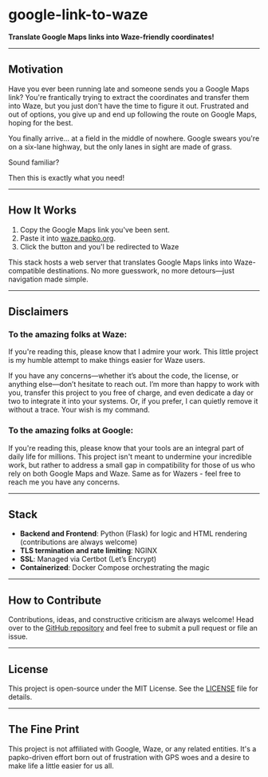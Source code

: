 # google-link-to-waze

**Translate Google Maps links into Waze-friendly coordinates!**

---

## Motivation

Have you ever been running late and someone sends you a Google Maps link? You're frantically trying to extract the coordinates and transfer them into Waze, but you just don't have the time to figure it out. Frustrated and out of options, you give up and end up following the route on Google Maps, hoping for the best.

You finally arrive... at a field in the middle of nowhere. Google swears you're on a six-lane highway, but the only lanes in sight are made of grass.

Sound familiar?

Then this is exactly what you need!

---

## How It Works

1. Copy the Google Maps link you've been sent.
2. Paste it into [waze.papko.org](https://waze.papko.org).
3. Click the button and you'l be redirected to Waze

This stack hosts a web server that translates Google Maps links into Waze-compatible destinations. No more guesswork, no more detours—just navigation made simple.

---

## Disclaimers

### To the amazing folks at Waze:  
If you're reading this, please know that I admire your work. This little project is my humble attempt to make things easier for Waze users.

If you have any concerns—whether it’s about the code, the license, or anything else—don’t hesitate to reach out. I’m more than happy to work with you, transfer this project to you free of charge, and even dedicate a day or two to integrate it into your systems. Or, if you prefer, I can quietly remove it without a trace. Your wish is my command.

### To the amazing folks at Google:
If you're reading this, please know that your tools are an integral part of daily life for millions. This project isn't meant to undermine your incredible work, but rather to address a small gap in compatibility for those of us who rely on both Google Maps and Waze.
Same as for Wazers - feel free to reach me you have any concerns.

---

## Stack

- **Backend and Frontend**: Python (Flask) for logic and HTML rendering (contributions are always welcome)
- **TLS termination and rate limiting**: NGINX 
- **SSL**: Managed via Certbot (Let’s Encrypt)  
- **Containerized**: Docker Compose orchestrating the magic  

---

## How to Contribute

Contributions, ideas, and constructive criticism are always welcome! Head over to the [GitHub repository](https://github.com/papko26/google-link-to-waze) and feel free to submit a pull request or file an issue.

---

## License

This project is open-source under the MIT License. See the [LICENSE](./LICENSE) file for details.

---

## The Fine Print

This project is not affiliated with Google, Waze, or any related entities. It's a papko-driven effort born out of frustration with GPS woes and a desire to make life a little easier for us all.